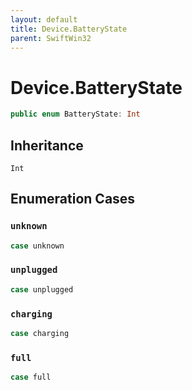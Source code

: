 ```yaml
---
layout: default
title: Device.BatteryState
parent: SwiftWin32
---
```

# Device.BatteryState

``` swift
public enum BatteryState: Int 
```

## Inheritance

`Int`

## Enumeration Cases

### `unknown`

``` swift
case unknown
```

### `unplugged`

``` swift
case unplugged
```

### `charging`

``` swift
case charging
```

### `full`

``` swift
case full
```
